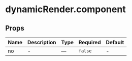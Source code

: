 # dynamicRender.component

## Props

<!-- @vuese:dynamicRender.component:props:start -->
|Name|Description|Type|Required|Default|
|---|---|---|---|---|
|no|-|—|`false`|-|

<!-- @vuese:dynamicRender.component:props:end -->


